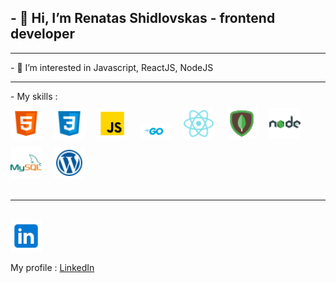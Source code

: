 ## - 👋 Hi, I’m Renatas Shidlovskas - frontend developer
<hr>
- 👀 I’m interested in Javascript, ReactJS, NodeJS
<hr>
- My skills : </br>
<div>
 <img src="./src/html.png" width="50px"  style="margin-top: 10px; align:left;margin-right: 15px;" />
 <img  src="./src/css.png" width="50px" style="margin-top: 10px; align:left;margin-right: 15px;" />
 <img src="./src/js.png" width="50px" style="margin-top: 10px; align:left;margin-right: 15px;" />
 <img src="./src/go.png" width="50px" style="margin-top: 10px; align:left;margin-right: 15px;" />
 <img src="./src/react.png" width="50px" style="margin-top: 10px; align:left; margin-right: 15px; " />
 <img src="./src/mongodb.png" width="50px" style="margin-top: 10px;  align:left;margin-right: 15px; " />
 <img src="./src/node.png" width="50px" style="margin-top: 10px; align:left;margin-right: 15px;  " />
 <img src="./src/mysql.png" width="50px" style="margin-top: 10px; align:left;margin-right: 15px; " />
 <img src="./src/wordpress.png" width="50px" style="margin-top: 10px;align:left; margin-right: 15px; " />
 </div>
 <br/>
 <hr>
<br/>
<img src="./src/linkedin.png" width="50px" style="margin-top: 1px; margin-right: 15px; " />

 My profile : [LinkedIn] 
 <br/>




[LinkedIn]:https://www.linkedin.com/in/renatas-shidlovskas-87557280/
<!---
Renat2766/Renat2766 is a ✨ special ✨ repository because its `README.md` (this file) appears on your GitHub profile.
You can click the Preview link to take a look at your changes.
--->
